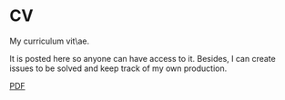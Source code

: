 CV
==

My curriculum vit\ae. 

It is posted here so anyone can have access to it. Besides, I can create issues to be solved and keep track of my own production.

[PDF](https://github.com/maxbiostat/CV/blob/master/cv_LMFCarvalho.pdf)
